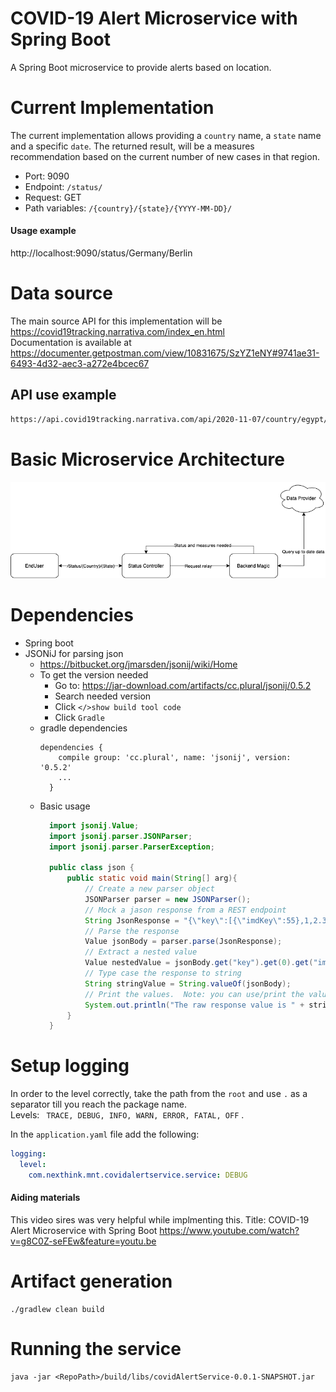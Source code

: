 # COVID-19 Alert Microservice with Spring Boot

A Spring Boot microservice to provide alerts based on location.

# Current Implementation

The current implementation allows providing a ```country``` name, a ```state``` name and a specific ```date```. The
returned result, will be a measures recommendation based on the current number of new cases in that region.

- Port: 9090
- Endpoint: ```/status/```
- Request: GET
- Path variables: ```/{country}/{state}/{YYYY-MM-DD}/ ```

#### Usage example

http://localhost:9090/status/Germany/Berlin

# Data source

The main source API for this implementation will be https://covid19tracking.narrativa.com/index_en.html  
Documentation is available
at https://documenter.getpostman.com/view/10831675/SzYZ1eNY#9741ae31-6493-4d32-aec3-a272e4bcec67

## API use example

```bash 
https://api.covid19tracking.narrativa.com/api/2020-11-07/country/egypt/region/cairo
```

# Basic Microservice Architecture

![img.png](MicroserviceArchitecture.png)

# Dependencies

- Spring boot
- JSONiJ for parsing json
    - https://bitbucket.org/jmarsden/jsonij/wiki/Home
    - To get the version needed
        - Go to: https://jar-download.com/artifacts/cc.plural/jsonij/0.5.2
        - Search needed version
        - Click ```</>show build tool code```
        - Click ```Gradle```
    - gradle dependencies
      ```
      dependencies {
          compile group: 'cc.plural', name: 'jsonij', version: '0.5.2'
          ...
        }
      ```
    - Basic usage
      ```java
        import jsonij.Value;
        import jsonij.parser.JSONParser;
        import jsonij.parser.ParserException;
        
        public class json {
            public static void main(String[] arg){
                // Create a new parser object
                JSONParser parser = new JSONParser();
                // Mock a jason response from a REST endpoint
                String JsonResponse = "{\"key\":[{\"imdKey\":55},1,2.3,0.4,-5,-5.92,0.001E1,-0.045E45,987654321], \"key2\":{\"key21\":1,\"key22\":2}}";
                // Parse the response
                Value jsonBody = parser.parse(JsonResponse);
                // Extract a nested value
                Value nestedValue = jsonBody.get("key").get(0).get("imdKey");
                // Type case the response to string
                String stringValue = String.valueOf(jsonBody);
                // Print the values.  Note: you can use/print the value directly.
                System.out.println("The raw response value is " + stringValue + "\nThe nested value extracted is " + nestedValue);
            }
        }
      ```

# Setup logging

In order to the level correctly, take the path from the ```root``` and use ```.``` as a separator till you reach the
package name.  
Levels:
``` TRACE, DEBUG, INFO, WARN, ERROR, FATAL, OFF``` .

In the ```application.yaml``` file add the following:

```yaml
logging:
  level:
    com.nexthink.mnt.covidalertservice.service: DEBUG
```


#### Aiding materials  

This video sires was very helpful while implmenting this.
Title: COVID-19 Alert Microservice with Spring Boot 
https://www.youtube.com/watch?v=g8C0Z-seFEw&feature=youtu.be


# Artifact generation

```shell
./gradlew clean build
```

# Running the service
```shell
java -jar <RepoPath>/build/libs/covidAlertService-0.0.1-SNAPSHOT.jar
```